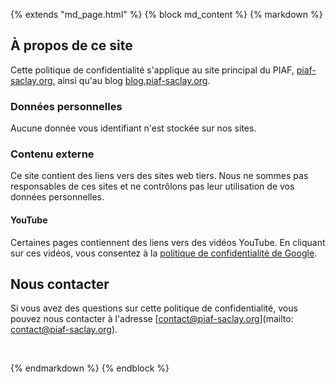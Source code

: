 {% extends "md_page.html" %}
{% block md_content %}
{% markdown %}


## À propos de ce site

Cette politique de confidentialité s'applique au site principal du PIAF, [piaf-saclay.org]({{MAIN_SITE_URL}}), ainsi qu'au blog [blog.piaf-saclay.org]({{BLOG_URL}}).

### Données personnelles

Aucune donnée vous identifiant n'est stockée sur nos sites.

### Contenu externe

Ce site contient des liens vers des sites web tiers. Nous ne sommes pas responsables de ces sites et ne contrôlons pas leur utilisation de vos données personnelles.

#### YouTube

Certaines pages contiennent des liens vers des vidéos YouTube. En cliquant sur ces vidéos, vous consentez à la [politique de confidentialité de Google](https://policies.google.com/privacy?hl=fr-FR).

## Nous contacter

Si vous avez des questions sur cette politique de confidentialité, vous pouvez nous contacter à l'adresse [contact@piaf-saclay.org](mailto: contact@piaf-saclay.org).

<br>

[Mise à jour le ...]: #



{% endmarkdown %}
{% endblock %}